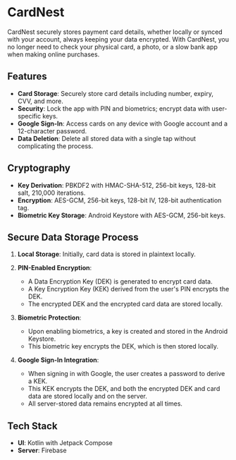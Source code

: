 # CardNest

CardNest securely stores payment card details, whether locally or synced with your account, always
keeping your data encrypted. With CardNest, you no longer need to check your physical card, a photo,
or a slow bank app when making online purchases.

## Features

- **Card Storage**: Securely store card details including number, expiry, CVV, and more.
- **Security**: Lock the app with PIN and biometrics; encrypt data with user-specific keys.
- **Google Sign-In**: Access cards on any device with Google account and a 12-character password.
- **Data Deletion**: Delete all stored data with a single tap without complicating the process.

## Cryptography

- **Key Derivation**: PBKDF2 with HMAC-SHA-512, 256-bit keys, 128-bit salt, 210,000 iterations.
- **Encryption**: AES-GCM, 256-bit keys, 128-bit IV, 128-bit authentication tag.
- **Biometric Key Storage**: Android Keystore with AES-GCM, 256-bit keys.

## Secure Data Storage Process

1. **Local Storage**: Initially, card data is stored in plaintext locally.

2. **PIN-Enabled Encryption**:

    - A Data Encryption Key (DEK) is generated to encrypt card data.
    - A Key Encryption Key (KEK) derived from the user's PIN encrypts the DEK.
    - The encrypted DEK and the encrypted card data are stored locally.

3. **Biometric Protection**:

    - Upon enabling biometrics, a key is created and stored in the Android Keystore.
    - This biometric key encrypts the DEK, which is then stored locally.

4. **Google Sign-In Integration**:

    - When signing in with Google, the user creates a password to derive a KEK.
    - This KEK encrypts the DEK, and both the encrypted DEK and card data are stored locally and on
      the server.
    - All server-stored data remains encrypted at all times.

## Tech Stack

- **UI**: Kotlin with Jetpack Compose
- **Server**: Firebase
